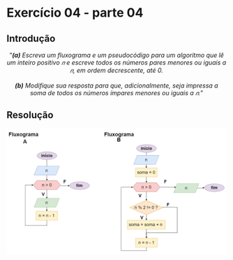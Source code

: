 # Exercício 04 - parte 04
  
## Introdução 
<div align="center">

_"**(a)** Escreva um fluxograma e um pseudocódigo para um algoritmo que lê um inteiro
positivo 𝑛 e escreve todos os números pares menores ou iguais a 𝑛, em ordem
decrescente, até 0. <br> <br>
**(b)** Modifique sua resposta para que, adicionalmente, seja impressa a soma de todos
os números ímpares menores ou iguais a 𝑛."_

</div>

## Resolução


<div align="center">

![](../../imagens/4ex-04.png)

</div>
